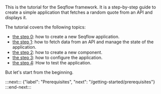 
This is the tutorial for the Seqflow framework. It is a step-by-step guide to create a simple application that fetches a random quote from an API and displays it.

The tutorial covers the following topics:
- [the step 0](/getting-started/prerequisites): how to create a new Seqflow application.
- [the step 1](/getting-started/fetch-data): how to fetch data from an API and manage the state of the application.
- [the step 2](/getting-started/split-components): how to create a new component.
- [the step 3](/getting-started/configuration): how to configure the application.
- [the step 4](/getting-started/test): How to test the application.

But let's start from the beginning.

:::next:::
{"label": "Prerequisites", "next": "/getting-started/prerequisites"}
:::end-next:::
